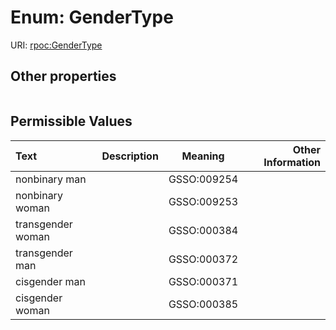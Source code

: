 
# Enum: GenderType




URI: [rpoc:GenderType](https://pub.tech/schema/rpoc/GenderType)


## Other properties

|  |  |  |
| --- | --- | --- |

## Permissible Values

| Text | Description | Meaning | Other Information |
| :--- | :---: | :---: | ---: |
| nonbinary man |  | GSSO:009254 |  |
| nonbinary woman |  | GSSO:009253 |  |
| transgender woman |  | GSSO:000384 |  |
| transgender man |  | GSSO:000372 |  |
| cisgender man |  | GSSO:000371 |  |
| cisgender woman |  | GSSO:000385 |  |

